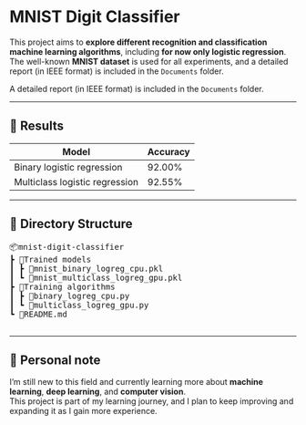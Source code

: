 # MNIST Digit Classifier

This project aims to **explore different recognition and classification machine learning algorithms**, including **for now only logistic regression**.
The well-known **MNIST dataset** is used for all experiments, and a detailed report (in IEEE format) is included in the `Documents` folder.
 

A detailed report (in IEEE format) is included in the `Documents` folder.

---

## 🧠 Results

| Model                            | Accuracy |
| -------------------------------- | -------- |
| Binary logistic regression       | 92.00%   |
| Multiclass logistic regression   | 92.55%   |

---

## 📁 Directory Structure

<pre>
📦mnist-digit-classifier
┣ 📂Trained models
┃ ┣ 📜mnist_binary_logreg_cpu.pkl
┃ ┗ 📜mnist_multiclass_logreg_gpu.pkl
┣ 📂Training algorithms
┃ ┣ 📜binary_logreg_cpu.py
┃ ┗ 📜multiclass_logreg_gpu.py
┗ 📜README.md
 </pre>

---

## 🚀 Personal note

I’m still new to this field and currently learning more about **machine learning**, **deep learning**, and **computer vision**.  
This project is part of my learning journey, and I plan to keep improving and expanding it as I gain more experience.

